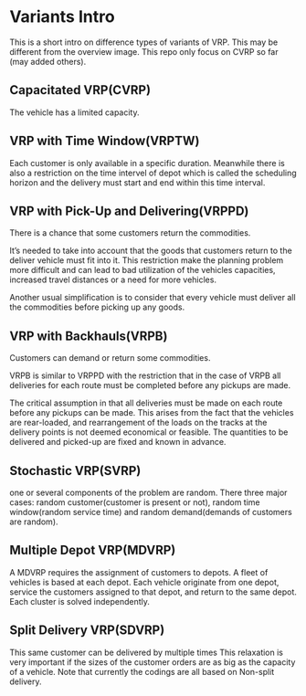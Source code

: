 # Variants Intro

This is a short intro on difference types of variants of VRP. This may be different from the overview image. This repo only focus on CVRP so far (may added others).

## Capacitated VRP(CVRP)

The vehicle has a limited capacity.

## VRP with Time Window(VRPTW)

Each customer is only available in a specific duration. Meanwhile there is also a restriction on the time intervel of depot which is called the scheduling horizon and the delivery must start and end within this time interval.

## VRP with Pick-Up and Delivering(VRPPD)
There is a chance that some customers return the commodities.

It’s needed to take into account that the goods that customers return to the deliver vehicle must fit into it. This restriction make the planning problem more difficult and can lead to bad utilization of the vehicles capacities, increased travel distances or a need for more vehicles.

Another usual simplification is to consider that every vehicle must deliver all the commodities before picking up any goods.

## VRP with Backhauls(VRPB)

Customers can demand or return some commodities. 

VRPB is similar to VRPPD with the restriction that in the case of VRPB all deliveries for each route must be completed before any pickups are made.

The critical assumption in that all deliveries must be made on each route before any pickups can be made. This arises from the fact that the vehicles are rear-loaded, and rearrangement of the loads on the tracks at the delivery points is not deemed economical or feasible. The quantities to be delivered and picked-up are fixed and known in advance.

## Stochastic VRP(SVRP)

one or several components of the problem are random. There three major cases: random customer(customer is present or not), random time window(random service time) and random demand(demands of customers are random).

## Multiple Depot VRP(MDVRP)

A MDVRP requires the assignment of customers to depots. A fleet of vehicles is based at each depot. Each vehicle originate from one depot, service the customers assigned to that depot, and return to the same depot. Each cluster is solved independently.

## Split Delivery VRP(SDVRP)

This same customer can be delivered by multiple times This relaxation is very important if the sizes of the customer orders are as big as the capacity of a vehicle. Note that currently the codings are all based on Non-split delivery.
